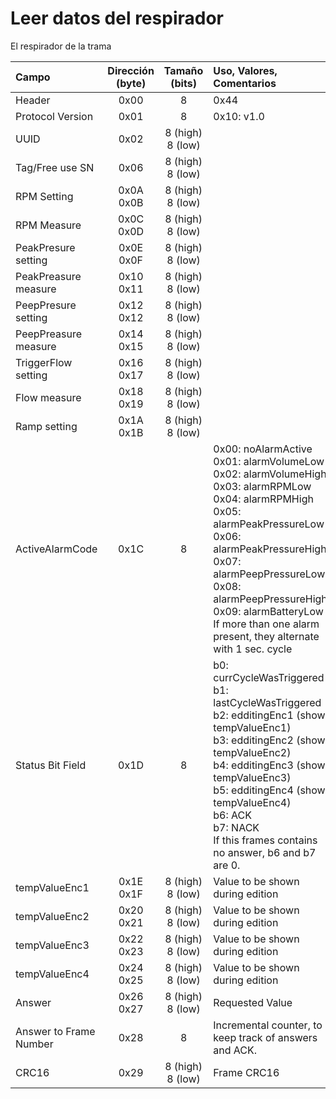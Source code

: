 # Leer datos del respirador

El respirador de la trama

| Campo | Dirección (byte) | Tamaño (bits) | Uso, Valores, Comentarios |
| :- | :-: | :-: | :-  |
| Header | 0x00 | 8 | 0x44 |
| Protocol Version | 0x01 | 8 | 0x10: v1.0 |
| UUID | 0x02 | 8 (high)<br>8 (low) |  |
| Tag/Free use SN | 0x06 | 8 (high)<br>8 (low) |  |
| RPM Setting | 0x0A<br>0x0B| 8 (high)<br>8 (low) |  |
| RPM Measure | 0x0C<br>0x0D | 8 (high)<br>8 (low) |  |
| PeakPresure setting | 0x0E<br>0x0F | 8 (high)<br>8 (low) |  |
| PeakPreasure measure | 0x10<br>0x11 | 8 (high)<br>8 (low) |  |
| PeepPresure setting | 0x12<br>0x12 | 8 (high)<br>8 (low) |  |
| PeepPreasure measure | 0x14<br>0x15 | 8 (high)<br>8 (low) |  |
| TriggerFlow setting | 0x16<br>0x17 | 8 (high)<br>8 (low) |  |
| Flow measure | 0x18<br>0x19 | 8 (high)<br>8 (low) |  |
| Ramp setting | 0x1A<br>0x1B | 8 (high)<br>8 (low) |  |
| ActiveAlarmCode | 0x1C | 8 | 0x00: noAlarmActive<br>0x01: alarmVolumeLow<br>0x02: alarmVolumeHigh<br>0x03: alarmRPMLow<br>0x04: alarmRPMHigh<br>0x05: alarmPeakPressureLow<br>0x06: alarmPeakPressureHigh<br>0x07: alarmPeepPressureLow<br>0x08: alarmPeepPressureHigh<br>0x09: alarmBatteryLow<br>If more than one alarm present, they alternate with 1 sec. cycle |
| Status Bit Field | 0x1D | 8 | b0: currCycleWasTriggered<br>b1: lastCycleWasTriggered<br>b2: edditingEnc1 (show tempValueEnc1)<br>b3: edditingEnc2 (show tempValueEnc2)<br>b4: edditingEnc3 (show tempValueEnc3)<br>b5: edditingEnc4 (show tempValueEnc4)<br>b6: ACK<br>b7: NACK<br>If this frames contains no answer, b6 and b7 are 0. |
| tempValueEnc1 | 0x1E<br>0x1F | 8 (high)<br>8 (low) | Value to be shown during edition |
| tempValueEnc2 | 0x20<br>0x21 | 8 (high)<br>8 (low) | Value to be shown during edition |
| tempValueEnc3 | 0x22<br>0x23 | 8 (high)<br>8 (low) | Value to be shown during edition |
| tempValueEnc4 | 0x24<br>0x25 | 8 (high)<br>8 (low) | Value to be shown during edition
| Answer | 0x26<br>0x27 | 8 (high)<br>8 (low) | Requested Value |
| Answer to Frame Number | 0x28 | 8 | Incremental counter, to keep track of answers and ACK. |
| CRC16 | 0x29 | 8 (high)<br>8 (low) | Frame CRC16
